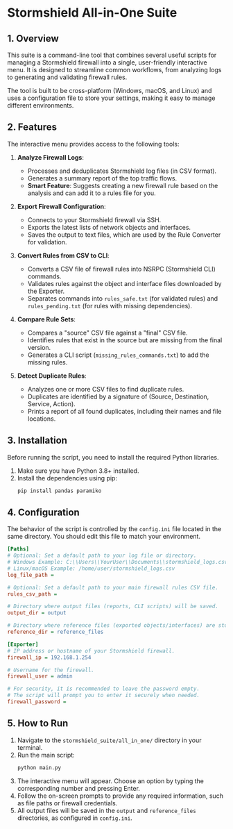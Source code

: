 # Stormshield All-in-One Suite

## 1. Overview

This suite is a command-line tool that combines several useful scripts for managing a Stormshield firewall into a single, user-friendly interactive menu. It is designed to streamline common workflows, from analyzing logs to generating and validating firewall rules.

The tool is built to be cross-platform (Windows, macOS, and Linux) and uses a configuration file to store your settings, making it easy to manage different environments.

## 2. Features

The interactive menu provides access to the following tools:

1.  **Analyze Firewall Logs**:
    *   Processes and deduplicates Stormshield log files (in CSV format).
    *   Generates a summary report of the top traffic flows.
    *   **Smart Feature**: Suggests creating a new firewall rule based on the analysis and can add it to a rules file for you.

2.  **Export Firewall Configuration**:
    *   Connects to your Stormshield firewall via SSH.
    *   Exports the latest lists of network objects and interfaces.
    *   Saves the output to text files, which are used by the Rule Converter for validation.

3.  **Convert Rules from CSV to CLI**:
    *   Converts a CSV file of firewall rules into NSRPC (Stormshield CLI) commands.
    *   Validates rules against the object and interface files downloaded by the Exporter.
    *   Separates commands into `rules_safe.txt` (for validated rules) and `rules_pending.txt` (for rules with missing dependencies).

4.  **Compare Rule Sets**:
    *   Compares a "source" CSV file against a "final" CSV file.
    *   Identifies rules that exist in the source but are missing from the final version.
    *   Generates a CLI script (`missing_rules_commands.txt`) to add the missing rules.

5.  **Detect Duplicate Rules**:
    *   Analyzes one or more CSV files to find duplicate rules.
    *   Duplicates are identified by a signature of (Source, Destination, Service, Action).
    *   Prints a report of all found duplicates, including their names and file locations.

## 3. Installation

Before running the script, you need to install the required Python libraries.

1.  Make sure you have Python 3.8+ installed.
2.  Install the dependencies using pip:
    ```sh
    pip install pandas paramiko
    ```

## 4. Configuration

The behavior of the script is controlled by the `config.ini` file located in the same directory. You should edit this file to match your environment.

```ini
[Paths]
# Optional: Set a default path to your log file or directory.
# Windows Example: C:\\Users\\YourUser\\Documents\\stormshield_logs.csv
# Linux/macOS Example: /home/user/stormshield_logs.csv
log_file_path =

# Optional: Set a default path to your main firewall rules CSV file.
rules_csv_path =

# Directory where output files (reports, CLI scripts) will be saved.
output_dir = output

# Directory where reference files (exported objects/interfaces) are stored.
reference_dir = reference_files

[Exporter]
# IP address or hostname of your Stormshield firewall.
firewall_ip = 192.168.1.254

# Username for the firewall.
firewall_user = admin

# For security, it is recommended to leave the password empty.
# The script will prompt you to enter it securely when needed.
firewall_password =
```

## 5. How to Run

1.  Navigate to the `stormshield_suite/all_in_one/` directory in your terminal.
2.  Run the main script:
    ```sh
    python main.py
    ```
3.  The interactive menu will appear. Choose an option by typing the corresponding number and pressing Enter.
4.  Follow the on-screen prompts to provide any required information, such as file paths or firewall credentials.
5.  All output files will be saved in the `output` and `reference_files` directories, as configured in `config.ini`.
